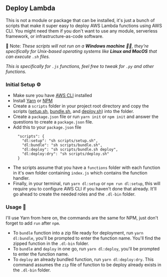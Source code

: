 ## Deploy Lambda

This is not a module or package that can be installed, it's just a bunch of scripts that make it super easy to deploy AWS Lambda functions using AWS CLI.
You might need them if you don't want to use any module, serverless framework, or infrastructure-as-code software.

🚨 Note: _These scripts will not run on a **Windows machine** 🙅🏾, they're specifically for Unix-based operating systems like **Linux and MacOS** that can execute `.sh` files._

_This is specifically for `.js` functions, feel free to tweak for `.py` and other functions._

### Initial Setup ⚙️

- Make sure you have [AWS CLI](https://docs.aws.amazon.com/cli/latest/userguide/getting-started-install.html) installed
- Install [Yarn](https://classic.yarnpkg.com/lang/en/docs/install/#mac-stable) or [NPM](https://docs.npmjs.com/downloading-and-installing-node-js-and-npm/)
- Create a `scripts` folder in your project root directory and copy the scripts ([setup.sh](/scripts/setup.sh), [bundle.sh](/scripts/bundle.sh), and [deploy.sh](/scripts/deploy.sh)) into the folder.
- Create a `package.json` file or run `yarn init` or `npm init` and answer the questions to create a `package.json` file.
- Add this to your `package.json` file
  ```
    "scripts": {
      "dl:setup": "sh scripts/setup.sh",
      "dl:bundle": "sh scripts/bundle.sh",
      "dl:deploy": "sh scripts/bundle.sh deploy",
      "dl:deploy:dry": "sh scripts/deploy.sh"
    }
  ```
- The scripts assume that you have a `functions` folder with each function in it's own folder containing `index.js` which contains the function handler.
- Finally, in your terminal, run `yarn dl:setup` or `npm run dl:setup`, this will require you to configure AWS CLI if you haven't done that already. It'll go ahead to create the needed roles and the `.dl-bin` folder.

### Usage 🚙

I'll use Yarn from here on, the commands are the same for NPM, just don't forget to add `run` after `npm`.

- To `bundle` function into a zip file ready for deployment, run `yarn dl:bundle`, you'll be prompted to enter the function name. You'll find the zipped function in the `.dl-bin` folder.
- To `bundle` and `deploy` in one go, run `yarn dl:deploy`, you'll be prompted to enter the function name.
- To `deploy` an already bundled function, run `yarn dl:deploy:dry`. This command assumes the `zip` file of function to be deploy already exists in the `.dl-bin` folder.

